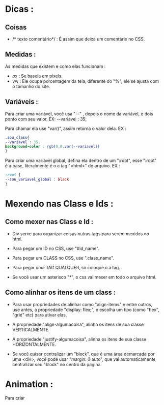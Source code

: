 # Dicas :
## Coisas
- /* texto comentário\*/ : É assim que deixa um comentário no CSS.
## Medidas : 
As medidas que existem e como elas funcionam : 
* px : Se baseia em pixels.
* vw : Ele ocupa porcentagem da tela, diferente do "%", ele se ajusta com o tamanho do site.


## Variáveis : 
Para criar uma variável, você usa "--" , depois o nome da variável, e dois ponto com seu valor.
EX: --variavel : 35;

Para chamar ela use "var()", assim retorna o valor dela.
EX :
```css
.sou_class{
--variavel : 35;
background-color : rgb(0,0,var(--variavel))
}
```

Para criar uma variável global, defina ela dentro de um ":root", esse ":root" é a base, literalmente é o a tag "\<html>" do arquivo.
EX : 
```css
:root {
--sou_variavel_global : black
}
```



# Mexendo nas Class e Ids : 
## Como mexer nas Class e Id :
- Div serve para organizar coisas outras tags para serem mexidos no html.

- Para pegar um ID no CSS, use "#id_name".
-  Para pegar um CLASS no CSS, use ".class_name".
-  Para pegar uma TAG QUALQUER, só coloque o a tag.

- Se você usar um asterisco "\*", o css vai mexer em todo o arquivo html.

## Como alinhar os itens de um class : 
- Para usar propriedades de alinhar como "align-items" e entre outros, use antes, a propriedade  "display: flex;", e escolha um tipo (como "flex", "grid" etc) para ativar elas.

-  A propriedade "align-algumacoisa", alinha os itens de sua classe VERTICALMENTE.

- A propriedade "justify-algumacoisa", alinha os itens de sua classe HORIZONTALMENTE.

- Se você quiser centralizar um "block", que é uma área demarcada por uma \<div>, você pode usar "margin: 0 auto", que vai automaticamente centralizar seu "block" no centro da pagina.

# Animation : 
Para criar 